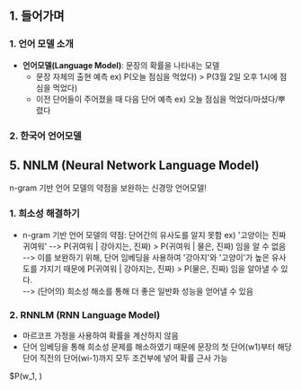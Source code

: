 ## 1. 들어가며
### 1. 언어 모델 소개
* **언어모델(Language Model)**: 문장의 확률을 나타내는 모델
  * 문장 자체의 출현 예측 ex) P(오늘 점심을 먹었다) > P(3월 2일 오후 1시에 점심을 먹었다)
  * 이전 단어들이 주어졌을 때 다음 단어 예측 ex) 오늘 점심을 먹었다/마셨다/뿌렸다
  
### 2. 한국어 언어모델



## 5. NNLM (Neural Network Language Model)
n-gram 기반 언어 모델의 약점을 보완하는 신경망 언어모델!

### 1. 희소성 해결하기
* n-gram 기반 언어 모델의 약점: 단어간의 유사도를 알지 못함
ex) '고양이는 진짜 귀여워' --> P(귀여워 | 강아지는, 진짜) > P(귀여워 | 물은, 진짜) 임을 알 수 없음       
--> 이를 보완하기 위해, 단어 임베딩을 사용하여 '강아지'와 '고양이'가 높은 유사도를 가지기 때문에 P(귀여워 | 강아지는, 진짜) > P(물은, 진짜) 임을 알아낼 수 있다.        
--> (단어의) 희소성 해소를 통해 더 좋은 일반화 성능을 얻어낼 수 있음

### 2. RNNLM (RNN Language Model)
* 마르코프 가정을 사용하여 확률을 계산하지 않음
* 단어 임베딩을 통해 희소성 문제를 해소하였기 때문에 문장의 첫 단어(w1)부터 해당 단어 직전의 단어(wi-1)까지 모두 조건부에 넣어 확률 근사 가능

$P(w_1, )
